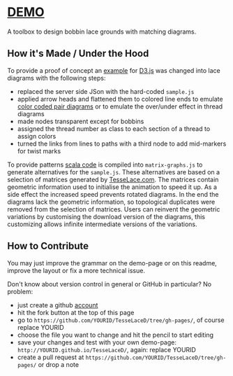 # [DEMO](https://d-bl.github.io/TesseLaceD/)
A toolbox to design bobbin lace grounds with matching diagrams.

[TesseLace.com]: http://TesseLace.com

## How it's Made / Under the Hood

To provide a proof of concept an [example] for [D3.js] was changed into lace diagrams with the following steps:

- replaced the server side JSon with the hard-coded `sample.js`
- applied arrow heads and flattened them to colored line ends to emulate [color coded pair diagrams] or to emulate the over/under effect in thread diagrams
- made nodes transparent except for bobbins
- assigned the thread number as class to each section of a thread to assign colors
- turned the links from lines to paths with a third node to add mid-markers for twist marks

To provide patterns [scala code] is compiled into `matrix-graphs.js` to generate alternatives for the `sample.js`.
These alternatives are based on a selection of matrices generated by [TesseLace.com].
The matrices contain geometric information used to initialise the animation to speed it up.
As a side effect the increased speed prevents rotated diagrams.
In the end the diagrams lack the geometric information, so topological duplicates were removed from the selection of matrices.
Users can reinvent the geometric variations by customising the download version of the diagrams,
this customizing allows infinite intermediate versions of the variations.


[example]: http://bl.ocks.org/mbostock/4062045
[D3.js]: http://d3js.org/
[color coded pair diagrams]: https://en.wikipedia.org/w/index.php?title=Mesh_grounded_bobbin_lace&oldid=639789191#Worker_pair_versus_two_pair_per_pin
[scala code]: https://github.com/d-bl/TesseLaceD/tree/master/

## How to Contribute

You may just improve the grammar on the demo-page or on this readme, improve the layout or fix a more technical issue.

Don't know about version control in general or GitHub in particular? No problem:
* just create a github [account](https://github.com)
* hit the fork button at the top of this page
* go to `https://github.com/YOURID/TesseLaceD/tree/gh-pages/`, of course replace YOURID
* choose the file you want to change and hit the pencil to start editing
* save your changes and test with your own demo-page: `http://YOURID.github.io/TesseLaceD/`, again: replace YOURID
* create a pull request at `https://github.com/YOURID/TesseLaceD/tree/gh-pages/` or drop a note
